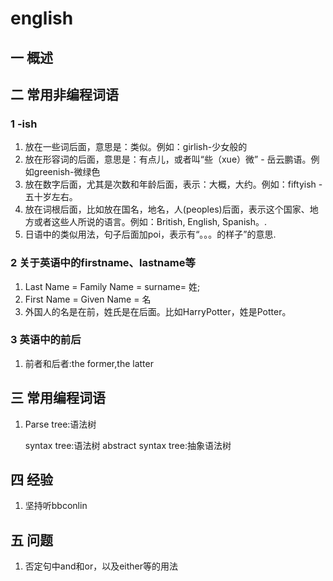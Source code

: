 # english
## 一 概述

## 二 常用非编程词语
### 1 -ish
1. 放在一些词后面，意思是：类似。例如：girlish-少女般的
2. 放在形容词的后面，意思是：有点儿，或者叫“些（xue）微” - 岳云鹏语。例如greenish-微绿色
3. 放在数字后面，尤其是次数和年龄后面，表示：大概，大约。例如：fiftyish - 五十岁左右。
4. 放在词根后面，比如放在国名，地名，人(peoples)后面，表示这个国家、地方或者这些人所说的语言。例如：British, English, Spanish。.
5. 日语中的类似用法，句子后面加poi，表示有“。。。的样子”的意思.

### 2 关于英语中的firstname、lastname等
1. Last Name = Family Name = surname= 姓; 
2. First Name = Given Name = 名
3. 外国人的名是在前，姓氏是在后面。比如HarryPotter，姓是Potter。

### 3 英语中的前后
1. 前者和后者:the former,the latter

## 三 常用编程词语
1. Parse tree:语法树

    syntax tree:语法树
    abstract syntax tree:抽象语法树

## 四 经验
1. 坚持听bbconlin

## 五 问题
1. 否定句中and和or，以及either等的用法